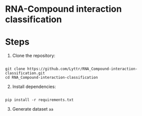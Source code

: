 # RNA-Compound interaction classification
# Steps
1. Clone the repository:
<pre><code>
git clone https://github.com/Lyttr/RNA_Compound-interaction-classification.git
cd RNA_Compound-interaction-classification
</code></pre>
2. Install dependencies:
<pre><code>
pip install -r requirements.txt
</code></pre>
3. Generate dataset
```aa```
